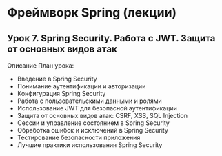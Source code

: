 # Фреймворк Spring (лекции)
## Урок 7. Spring Security. Работа с JWT. Защита от основных видов атак

Описание
План урока:
- Введение в Spring Security
- Понимание аутентификации и авторизации
- Конфигурация Spring Security
- Работа с пользовательскими данными и ролями
- Использование JWT для безопасной аутентификации
- Защита от основных видов атак: CSRF, XSS, SQL Injection
- Сессии и управление состоянием в Spring Security
- Обработка ошибок и исключений в Spring Security
- Тестирование безопасности приложения
- Лучшие практики использования Spring Security
